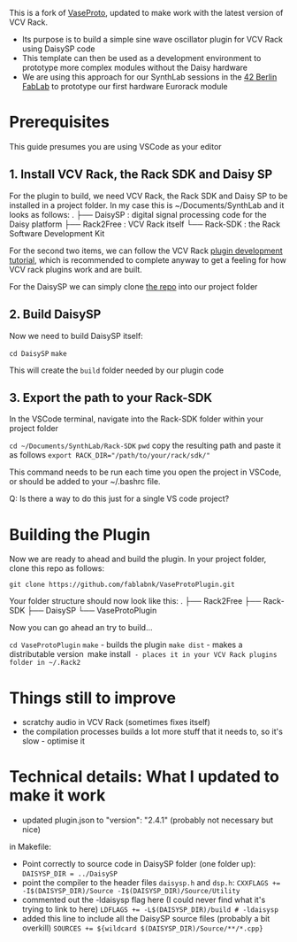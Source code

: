 This is a fork of [VaseProto](https://github.com/stephenhensley/VaseProto), updated to make work with the latest version of VCV Rack.

- Its purpose is to build a simple sine wave oscillator plugin for VCV Rack using DaisySP code
- This template can then be used as a development environment to prototype more complex modules without the Daisy hardware
- We are using this approach for our SynthLab sessions in the [42 Berlin FabLab](https://workish.berlin/fablab) to prototype our first hardware Eurorack module

# Prerequisites

This guide presumes you are using VSCode as your editor

## 1. Install VCV Rack, the Rack SDK and Daisy SP

For the plugin to build, we need VCV Rack, the Rack SDK and Daisy SP to be installed in a project folder. In my case this is ~/Documents/SynthLab and it looks as follows:
.
├── DaisySP : digital signal processing code for the Daisy platform
├── Rack2Free : VCV Rack itself
└── Rack-SDK : the Rack Software Development Kit

For the second two items, we can follow the VCV Rack [plugin development tutorial](https://vcvrack.com/manual/PluginDevelopmentTutorial), which is recommended to complete anyway to get a feeling for how VCV rack plugins work and are built.

For the DaisySP we can simply clone [the repo](https://github.com/electro-smith/DaisySP) into our project folder

## 2. Build DaisySP

Now we need to build DaisySP itself:

`cd DaisySP`
`make`

This will create the `build` folder needed by our plugin code

## 3. Export the path to your Rack-SDK

In the VSCode terminal, navigate into the Rack-SDK folder within your project folder

`cd ~/Documents/SynthLab/Rack-SDK`
`pwd`
copy the resulting path and paste it as follows
`export RACK_DIR="/path/to/your/rack/sdk/"`

This command needs to be run each time you open the project in VSCode, or should be added to your ~/.bashrc file.

Q: Is there a way to do this just for a single VS code project?

# Building the Plugin

Now we are ready to ahead and build the plugin. In your project folder, clone this repo as follows:

`git clone https://github.com/fablabnk/VaseProtoPlugin.git`

Your folder structure should now look like this:
.
├── Rack2Free
├── Rack-SDK
├── DaisySP
└── VaseProtoPlugin

Now you can go ahead an try to build...

`cd VaseProtoPlugin`
`make` - builds the plugin
`make dist` - makes a distributable version`
`make install` - places it in your VCV Rack plugins folder in ~/.Rack2`

# Things still to improve

- scratchy audio in VCV Rack (sometimes fixes itself)
- the compilation processes builds a lot more stuff that it needs to, so it's slow - optimise it

# Technical details: What I updated to make it work

- updated plugin.json to "version": "2.4.1" (probably not necessary but nice)

in Makefile:
- Point correctly to source code in DaisySP folder (one folder up):
`DAISYSP_DIR = ../DaisySP`
- point the compiler to the header files `daisysp.h` and `dsp.h`:
`CXXFLAGS += -I$(DAISYSP_DIR)/Source -I$(DAISYSP_DIR)/Source/Utility`
- commented out the -ldaisysp flag here (I could never find what it's trying to link to here)
`LDFLAGS += -L$(DAISYSP_DIR)/build # -ldaisysp`
- added this line to include all the DaisySP source files (probably a bit overkill)
`SOURCES += ${wildcard $(DAISYSP_DIR)/Source/**/*.cpp}`

